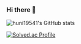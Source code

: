 ### Hi there 👋

<!--
**huni19541/huni19541** is a ✨ _special_ ✨ repository because its `README.md` (this file) appears on your GitHub profile.

Here are some ideas to get you started:

- 🔭 I’m currently working on ...
- 🌱 I’m currently learning ...
- 👯 I’m looking to collaborate on ...
- 🤔 I’m looking for help with ...
- 💬 Ask me about ...
- 📫 How to reach me: ...
- 😄 Pronouns: ...
- ⚡ Fun fact: ...
-->

![huni19541's GitHub stats](https://github-readme-stats.vercel.app/api?username=huni19541&show_icons=true&theme=dracula)

[![Solved.ac Profile](http://mazassumnida.wtf/api/generate_badge?boj=huni19541)](https://solved.ac/huni19541)
